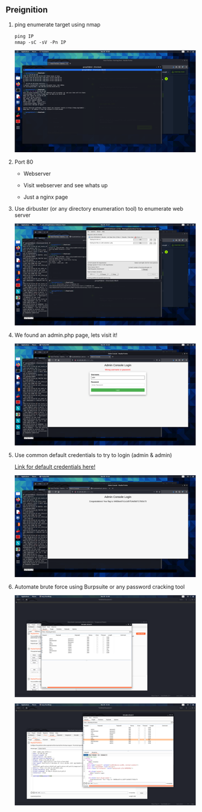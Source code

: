 ## Preignition

1. ping enumerate target using nmap

	```
	ping IP
	nmap -sC -sV -Pn IP
	```
	
	![alt text for screen readers](./Screenshots/preignition-1.png)
	
2. Port 80
	
	- Webserver
	
	- Visit webserver and see whats up
	
	- Just a nginx page

3. Use dirbuster (or any directory enumeration tool) to enumerate web server

   ![alt text for screen readers](./Screenshots/preignition-2.png)
   

4. We found an admin.php page, lets visit it!

	![alt text for screen readers](./Screenshots/preignition-3.png)
	

5. Use common default credentials to try to login (admin & admin)

	[Link for default credentials here!](https://github.com/nixawk/fuzzdb/blob/master/bruteforce/passwds/default_devices_users%2Bpasswords.txt)
	
	![alt text for screen readers](./Screenshots/preignition-6.png)
	
6. Automate brute force using Burpsuite or any password cracking tool

	![alt text for screen readers](./Screenshots/preignition-4.png)
	
	![alt text for screen readers](./Screenshots/preignition-5.png)
	
